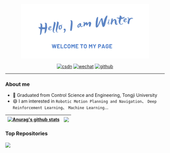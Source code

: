 <p align="center"><a href="https://github.com/ai-winter"><img width="80%" alt="Hello, I'm Winter. Welcome to my page!" src="./assets/my_cover.png" /></a></p>


<p align="center">
  <a href="https://blog.csdn.net/FRIGIDWINTER"><img  width="100px" src="https://img.shields.io/badge/csdn-mr_winter-orange?logo=SparkPost&csdn=mr-winter" alt="csdn"/></a>
  <a href="https://github.com/ai-winter/ai-winter/blob/main/assets/qr_code.jpg"><img width="100px" src="https://img.shields.io/badge/wechat-Winter-brightgreen?logo=WeChat&wechat=Winter" alt="wechat"/></a>
    <a href="https://github.com/ai-winter/ai-winter/blob/main/assets/qr_code.jpg"><img width="100px" src="https://img.shields.io/badge/github-ai_winter-blueviolet?logo=Github&github=ai-winter" alt="github"/></a>
 </p>

---

### About me

- 📝 Graduated from Control Science and Engineering, Tongji University
- 😄 I am interested in `Robotic Motion Planning and Navigation`、 `Deep Reinforcement Learning`、 `Machine Learning`...




| <a href="https://github.com/ai-winter"><img align="center" src="https://github-readme-stats.vercel.app/api?username=ai-winter&show_icons=true&include_all_commits=true&theme=buefy&hide_border=true" alt="Anurag's github stats" /></a> | <a href="https://github.com/ai-winter"><img align="center" src="https://github-readme-stats.vercel.app/api/top-langs/?username=ai-winter&layout=compact&theme=buefy&hide_border=true" /></a> |
| ------------- | ------------- |

### Top Repositories



<a href="https://github.com/ai-winter/ros_motion_planning">
  <img align="center" src="https://github-readme-stats.vercel.app/api/pin/?username=ai-winter&repo=ros_motion_planning&theme=buefy" />
</a>

<!--
**ai-winter/ai-winter** is a ✨ _special_ ✨ repository because its `README.md` (this file) appears on your GitHub profile.

Here are some ideas to get you started:

- 🔭 I’m currently working on ...
- 🌱 I’m currently learning ...
- 👯 I’m looking to collaborate on ...
- 🤔 I’m looking for help with ...
- 💬 Ask me about ...
- 📫 How to reach me: ...
- 😄 Pronouns: ...
- ⚡ Fun fact: ...
-->
